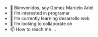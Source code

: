 - 👋 Bienvenidos, soy Gómez Marcelo Ariel
- 👀 I’m interested in  programar 
- 🌱 I’m currently learning desarrollo web
- 💞️ I’m looking to collaborate on 
- 📫 How to reach me ...

<!---
ArielGomezz/ArielGomezz is a ✨ special ✨ repository because its `README.md` (this file) appears on your GitHub profile.
You can click the Preview link to take a look at your changes.
--->
